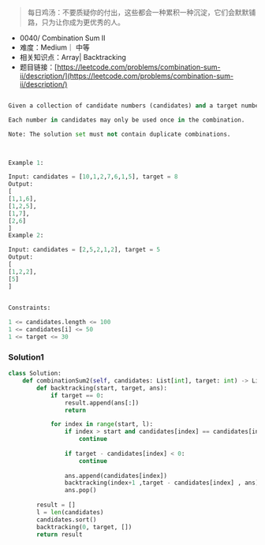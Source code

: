 > 每日鸡汤：不要质疑你的付出，这些都会一种累积一种沉淀，它们会默默铺路，只为让你成为更优秀的人。

* 0040/ Combination Sum II
* 难度：Medium｜ 中等
* 相关知识点：Array| Backtracking
* 题目链接：[https://leetcode.com/problems/combination-sum-ii/description/](https://leetcode.com/problems/combination-sum-ii/description/)

```python

Given a collection of candidate numbers (candidates) and a target number (target), find all unique combinations in candidates where the candidate numbers sum to target.

Each number in candidates may only be used once in the combination.

Note: The solution set must not contain duplicate combinations.

 

Example 1:

Input: candidates = [10,1,2,7,6,1,5], target = 8
Output: 
[
[1,1,6],
[1,2,5],
[1,7],
[2,6]
]
Example 2:

Input: candidates = [2,5,2,1,2], target = 5
Output: 
[
[1,2,2],
[5]
]
 

Constraints:

1 <= candidates.length <= 100
1 <= candidates[i] <= 50
1 <= target <= 30

```

### Solution1
```python
class Solution:
    def combinationSum2(self, candidates: List[int], target: int) -> List[List[int]]:
        def backtracking(start, target, ans):
            if target == 0:
                result.append(ans[:])
                return 

            for index in range(start, l):
                if index > start and candidates[index] == candidates[index -1]:
                    continue
                
                if target - candidates[index] < 0:
                    continue
                
                ans.append(candidates[index])
                backtracking(index+1 ,target - candidates[index] , ans)
                ans.pop()
                
        result = []
        l = len(candidates)
        candidates.sort()
        backtracking(0, target, [])
        return result
        
```
